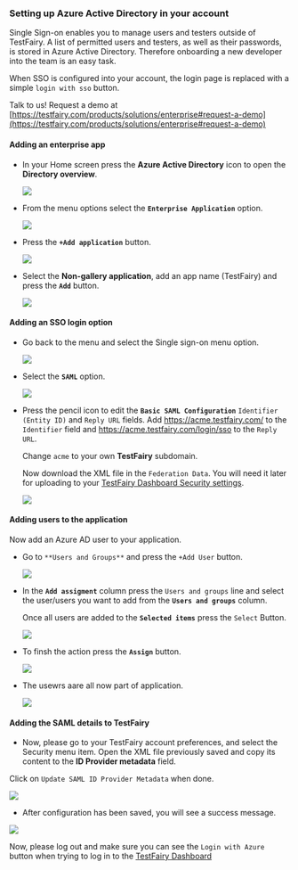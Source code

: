 
### Setting up Azure Active Directory in your account


Single Sign-on enables you to manage users and testers outside of TestFairy. A list of permitted users and testers, as well as their passwords, is stored in Azure Active Directory. Therefore onboarding a new developer into the team is an easy task.

When SSO is configured into your account, the login page is replaced with a simple `login with sso` button.

Talk to us! Request a demo at [https://testfairy.com/products/solutions/enterprise#request-a-demo](https://testfairy.com/products/solutions/enterprise#request-a-demo)

#### Adding an enterprise app


- In your Home screen press the **Azure Active Directory** icon to open the **Directory overview**.

  ![](/img/sso/azure/azure-ad-1.png)
  
- From the menu options select the **`Enterprise Application`** option.

  ![](/img/sso/azure/azure-ad-2.png)
  
- Press the **`+Add application`** button.

  ![](/img/sso/azure/azure-ad-3.png)

- Select the **Non-gallery application**, add an app name (TestFairy) and press the **`Add`** button.

  ![](/img/sso/azure/azure-ad-4.png)


#### Adding an SSO login option


- Go back to the menu and select the Single sign-on menu option.

  ![](/img/sso/azure/azure-ad-5.png)

- Select the **`SAML`** option.

  ![](/img/sso/azure/azure-ad-6.png)

- Press the pencil icon to edit the __`Basic SAML Configuration`__ `Identifier (Entity ID)` and `Reply URL` fields.
  Add https://acme.testfairy.com/ to the `Identifier` field and https://acme.testfairy.com/login/sso to the `Reply URL`.
 
  Change `acme` to your own __TestFairy__ subdomain. 
 
  Now download the XML file in the `Federation Data`. You will need it later for uploading to your [TestFairy Dashboard Security settings](https://app.testfairy.com/settings/security/).

  ![](/img/sso/azure/azure-ad-17.png)  


#### Adding users to the application


Now add an Azure AD user to your application.

- Go to `**Users and Groups**` and press the `+Add User` button.

  ![](/img/sso/azure/azure-ad-8.png)

- In the **`Add assigment`** column press the `Users and groups` line and select the user/users you want to add from the **`Users and groups`** column.

  Once all users are added to the **`Selected items`** press the `Select` Button.

  ![](/img/sso/azure/azure-ad-9.png)

- To finsh the action press the **`Assign`** button.

  ![](/img/sso/azure/azure-ad-10-.png)

- The usewrs aare all now part of application.

  ![](/img/sso/azure/azure-ad-11.png)

#### Adding the SAML details to TestFairy

- Now, please go to your TestFairy account preferences, and select the Security menu item.
Open the XML file previously saved and copy its content to the **ID Provider metadata** field. 

Click on `Update SAML ID Provider Metadata` when done.

  ![](/img/sso/azure/azure-tf-1.png)
  
- After configuration has been saved, you will see a success message.
 
 ![](/img/sso/azure/azure-tf-2.png)
  
Now, please log out and make sure you can see the `Login with Azure` button when trying to log in to the [TestFairy Dashboard](https://app.testfairy.com)


